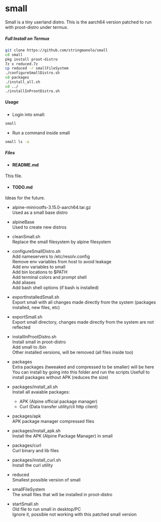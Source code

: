 # small

Small is a tiny userland distro. This is the aarch64 version patched to run with proot-distro under termux.

##### Full Install on Termux

```bash
git clone https://github.com/stringmanolo/small
cd small
pkg install proot-distro
7z x reduced.7z
cp reduced -r smallFileSystem
./configureSmallDistro.sh
cd packages
./install_all.sh
cd ../
./installInProotDistro.sh
```

##### Usage

- Login into small:
```bash
small
```

- Run a command inside small
```bash
small ls -a
```

##### Files
- #### README.md  
This file.

- #### TODO.md  
Ideas for the future.

- alpine-minirootfs-3.15.0-aarch64.tar.gz  
Used as a small base distro

- alpineBase  
Used to create new distros

- cleanSmall.sh  
Replace the small filesystem by alpine filesystem

- configureSmallDistro.sh  
Add nameservers to /etc/resolv.config  
Remove env variables from host to avoid leakage  
Add env variables to small  
Add bin locations to $PATH  
Add terminal colors and prompt shell  
Add aliases  
Add bash shell options (if bash is installed)  

- exportInstalledSmall.sh  
Export small with all changes made directly from the system (packages installed, new files, etc)

- exportSmall.sh  
Export small directory, changes made directly from the system are not reflected

- installInProotDistro.sh  
Install small in proot-distro  
Add small to /bin  
Other installed versions, will be removed (all files inside too)

- packages  
Extra packages (tweeaked and compressed to be smaller) will be here  
You can install by going into this folder and run the scripts
Usefull to install packages without APK (reduces the size)  

- packages/install_all.sh  
Install all avaiable packages:  
  + APK (Alpine official package manager)  
  + Curl (Data transfer utility/cli http client)  
  
- packages/apk  
APK package manager compressed files  
  
- packages/install_apk.sh  
Install the APK (Alpine Package Manager) in small  
  
- packages/curl  
Curl binary and lib files  
  
- packages/install_curl.sh  
Install the curl utility  
  
- reduced  
Smallest possible version of small  
  
- smallFileSystem  
The small files that will be installed in proot-distro  
  
- startSmall.sh  
Old file to run small in desktop/PC  
Ignore it, possible not working with this patched small version  
